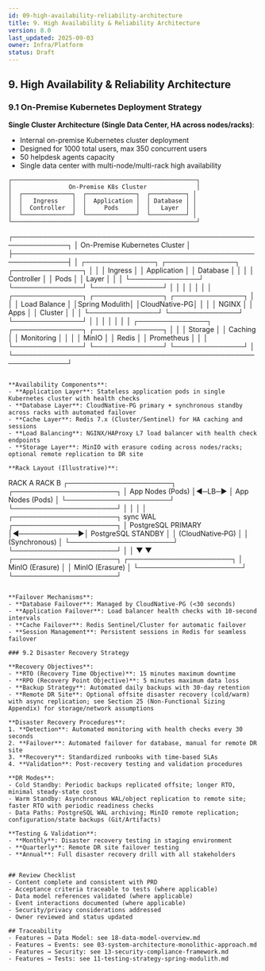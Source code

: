 ```yaml
---
id: 09-high-availability-reliability-architecture
title: 9. High Availability & Reliability Architecture
version: 8.0
last_updated: 2025-09-03
owner: Infra/Platform
status: Draft
---
```


## 9. High Availability & Reliability Architecture

### 9.1 On-Premise Kubernetes Deployment Strategy

**Single Cluster Architecture (Single Data Center, HA across nodes/racks)**:

- Internal on-premise Kubernetes cluster deployment
- Designed for 1000 total users, max 350 concurrent users
- 50 helpdesk agents capacity
- Single data center with multi-node/multi-rack high availability

```
┌────────────────────────────────────────────────────┐
│                On-Premise K8s Cluster              │
│  ┌──────────────┐  ┌──────────────┐  ┌──────────┐ │
│  │   Ingress    │  │  Application │  │ Database │ │
│  │  Controller  │  │     Pods     │  │   Layer  │ │
│  └──────────────┘  └──────────────┘  └──────────┘ │
└────────────────────────────────────────────────────┘
```

┌─────────────────────────────────────────────────────────────┐
│                  On-Premise Kubernetes Cluster              │
├─────────────────────────────────────────────────────────────┤
│  ┌──────────────┐  ┌──────────────┐  ┌──────────────┐    │
│  │    Ingress   │  │  Application │  │   Database   │    │
│  │  Controller  │  │     Pods     │  │     Layer    │    │
│  └──────────────┘  └──────────────┘  └──────────────┘    │
│        │                  │                  │           │
│  ┌──────────────┐  ┌──────────────┐  ┌──────────────┐    │
│  │ Load Balance │  │Spring Modulith│  │CloudNative-PG│    │
│  │    NGINX     │  │     Apps     │  │   Cluster    │    │
│  └──────────────┘  └──────────────┘  └──────────────┘    │
│        │                  │                  │           │
│  ┌──────────────┐  ┌──────────────┐  ┌──────────────┐    │
│  │   Storage    │  │   Caching    │  │  Monitoring  │    │
│  │    MinIO     │  │    Redis     │  │ Prometheus   │    │
│  └──────────────┘  └──────────────┘  └──────────────┘    │
└─────────────────────────────────────────────────────────────┘

```

**Availability Components**:
- **Application Layer**: Stateless application pods in single Kubernetes cluster with health checks
- **Database Layer**: CloudNative-PG primary + synchronous standby across racks with automated failover
- **Cache Layer**: Redis 7.x (Cluster/Sentinel) for HA caching and sessions
- **Load Balancing**: NGINX/HAProxy L7 load balancer with health check endpoints
- **Storage Layer**: MinIO with erasure coding across nodes/racks; optional remote replication to DR site

**Rack Layout (Illustrative)**:
```

RACK A                                   RACK B
┌─────────────────────┐            ┌─────────────────────┐
│ App Nodes (Pods)    │◀─LB─▶      │ App Nodes (Pods)    │
└─────────────────────┘            └─────────────────────┘
         │                                   │
         │                                   │
┌─────────────────────┐   sync WAL   ┌─────────────────────┐
│ PostgreSQL PRIMARY  │◀────────────▶│ PostgreSQL STANDBY  │
│ (CloudNative‑PG)    │              │ (Synchronous)       │
└─────────────────────┘              └─────────────────────┘
         │                                   │
         ▼                                   ▼
┌─────────────────────┐            ┌─────────────────────┐
│ MinIO (Erasure)     │            │ MinIO (Erasure)     │
└─────────────────────┘            └─────────────────────┘

```

**Failover Mechanisms**:
- **Database Failover**: Managed by CloudNative-PG (<30 seconds)
- **Application Failover**: Load balancer health checks with 10-second intervals
- **Cache Failover**: Redis Sentinel/Cluster for automatic failover
- **Session Management**: Persistent sessions in Redis for seamless failover

### 9.2 Disaster Recovery Strategy

**Recovery Objectives**:
- **RTO (Recovery Time Objective)**: 15 minutes maximum downtime
- **RPO (Recovery Point Objective)**: 5 minutes maximum data loss
- **Backup Strategy**: Automated daily backups with 30-day retention
- **Remote DR Site**: Optional offsite disaster recovery (cold/warm) with async replication; see Section 25 (Non‑Functional Sizing Appendix) for storage/network assumptions

**Disaster Recovery Procedures**:
1. **Detection**: Automated monitoring with health checks every 30 seconds
2. **Failover**: Automated failover for database, manual for remote DR site
3. **Recovery**: Standardized runbooks with time-based SLAs
4. **Validation**: Post-recovery testing and validation procedures

**DR Modes**:
- Cold Standby: Periodic backups replicated offsite; longer RTO, minimal steady-state cost
- Warm Standby: Asynchronous WAL/object replication to remote site; faster RTO with periodic readiness checks
- Data Paths: PostgreSQL WAL archiving; MinIO remote replication; configuration/state backups (Git/Artifacts)

**Testing & Validation**:
- **Monthly**: Disaster recovery testing in staging environment  
- **Quarterly**: Remote DR site failover testing
- **Annual**: Full disaster recovery drill with all stakeholders


## Review Checklist
- Content complete and consistent with PRD
- Acceptance criteria traceable to tests (where applicable)
- Data model references validated (where applicable)
- Event interactions documented (where applicable)
- Security/privacy considerations addressed
- Owner reviewed and status updated

## Traceability
- Features → Data Model: see 18-data-model-overview.md
- Features → Events: see 03-system-architecture-monolithic-approach.md
- Features → Security: see 13-security-compliance-framework.md
- Features → Tests: see 11-testing-strategy-spring-modulith.md
